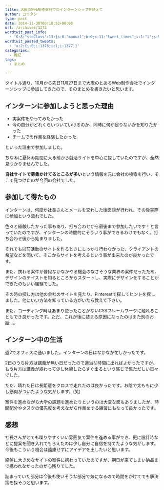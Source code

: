 ```yaml
---
title: 大阪のWeb制作会社でのインターンシップを終えて
author: コニタン
type: post
date: 2014-11-30T00:10:52+00:00
url: /archives/1372
wordtwit_post_info:
  - 'O:8:"stdClass":13:{s:6:"manual";b:0;s:11:"tweet_times";s:1:"1";s:5:"delay";s:2:"15";s:7:"enabled";s:1:"1";s:10:"separation";i:60;s:7:"version";s:3:"3.7";s:14:"tweet_template";b:0;s:6:"status";i:2;s:6:"result";a:0:{}s:13:"tweet_counter";i:4;s:13:"tweet_log_ids";a:3:{i:0;i:1376;i:1;i:1377;i:2;i:1378;}s:9:"hash_tags";a:0:{}s:8:"accounts";a:1:{i:0;s:6:"skd_nw";}}'
wordtwit_posted_tweets:
  - 'a:2:{i:0;i:1376;i:1;i:1377;}'
categories:
  - 雑記
tags:
  - まとめ

---
```

タイトル通り、10月から先日11月27日まで大阪のとあるWeb制作会社でインターンシップに参加してきたので、そのまとめを書きたいと思います。

## インターンに参加しようと思った理由

  * 実案件をやってみたかった
  * 今の自分がどれくらいついていけるのか、同時に何が足りないかを知りたかった
  * チームでの作業を経験したかった

といった理由で参加しました。

ちなみに夏休み期間に入る前から就活サイトを中心に探していたのですが、全然見つかりませんでした。
  
**自社サイトで募集かけてるところが多い**という情報を元に会社の検索を行い、そこで見つけたのが今回の会社でした。

## 参加して得たもの

インターンは、何度か社長さんとメールを交わした後面談が行われ、その後実際に参加という流れでした。
  
色々と経験したかった事もあり、打ち合わせから最後まで参加したいです！と言っていたのですが、インターンの時間的にそういう事ができるわけでもなく。打ち合わせ後から始まりました。
  
それでも以前活動のサイトを作るときにしっかり行わなかった、クライアントの希望などを聞いて、そこからサイトを考えるという事が出来たのが良かったです。

また、携わる案件が普段なかなかやる機会のなさそうな業界の案件だったため、デザインのテイストを知るところからスタートし、実際にデザインをすることができたのもいい経験でした。
  
その時の探し方は他の会社のサイトを見たり、Pinterestで探してヒントを探しました。他にいい方法を知っている方がいたら教えて下さい。

また、コーディング時はあまり使ったことがないCSSフレームワークに触れることもでき良かったです。ただ、これが後に詰まる原因になったのはまた別のお話…。

## インターン中の生活

週2でオフィスに通いました。インターンの日はなかなか忙しかったです。
  
2日のうち片方は講義が無い日だったので適当な時間に出ればよかったですが、もう片方は講義が終わって少し休憩したらすぐ出るという感じで慌ただしい日々でした。
  
ただ、晴れた日は長距離をクロスで走れたのは良かったです。お陰で太ももに少し筋肉がついたような気がします。(笑)

案件を進めながら大学の課題を進めたりというのは大変な面もありましたが、時間配分やタスクの優先度を考えながら作業をする練習にもなって良かったです。

## 感想

社長さんがとても喋りやすくいい雰囲気で案件を進める事ができ、更に設計時などに提案を聞き入れてもらえたのは少し自分に自信を持てたような気がします。今後もこういう機会は遠慮せずにアイデアを出したいと思います。

終盤に大きめなサイトの案件に携わっていたのですが、期日が来てしまい納品まで携われなかったのが心残りでした。
  
詰まっていた部分は今後も使いそうな部分で気になるので時間をかけてでも解決策を探そうと思います。